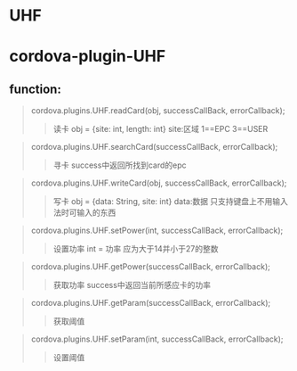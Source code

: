 # UHF
# cordova-plugin-UHF

## function:
> cordova.plugins.UHF.readCard(obj, successCallBack, errorCallback);    
>> 读卡  obj = {site: int, length: int}    site:区域 1==EPC 3==USER

> cordova.plugins.UHF.searchCard(successCallBack, errorCallback);      
>> 寻卡  success中返回所找到card的epc
 
> cordova.plugins.UHF.writeCard(obj, successCallBack, errorCallback);   
>> 写卡  obj = {data: String, site: int}   data:数据 只支持键盘上不用输入法时可输入的东西
 
> cordova.plugins.UHF.setPower(int, successCallBack, errorCallback);    
>> 设置功率 int = 功率 应为大于14并小于27的整数
 
> cordova.plugins.UHF.getPower(successCallBack, errorCallback);         
>> 获取功率 success中返回当前所感应卡的功率
 
> cordova.plugins.UHF.getParam(successCallBack, errorCallback);        
>> 获取阈值

> cordova.plugins.UHF.setParam(int, successCallBack, errorCallback);   
>> 设置阈值
